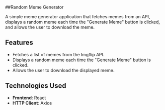 ##Random Meme Generator

A simple meme generator application that fetches memes from an API, displays a random meme each time the "Generate Meme" button is clicked, and allows the user to download the meme.

## Features

- Fetches a list of memes from the Imgflip API.
- Displays a random meme each time the "Generate Meme" button is clicked.
- Allows the user to download the displayed meme.

## Technologies Used

- **Frontend**: React
- **HTTP Client**: Axios


